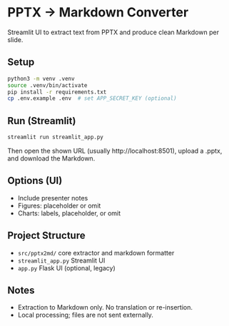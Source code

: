 # PPTX → Markdown Converter

Streamlit UI to extract text from PPTX and produce clean Markdown per slide.

## Setup

```bash
python3 -m venv .venv
source .venv/bin/activate
pip install -r requirements.txt
cp .env.example .env  # set APP_SECRET_KEY (optional)
```

## Run (Streamlit)

```bash
streamlit run streamlit_app.py
```

Then open the shown URL (usually http://localhost:8501), upload a .pptx, and download the Markdown.

## Options (UI)
- Include presenter notes
- Figures: placeholder or omit
- Charts: labels, placeholder, or omit

## Project Structure
- `src/pptx2md/` core extractor and markdown formatter
- `streamlit_app.py` Streamlit UI
- `app.py` Flask UI (optional, legacy)

## Notes
- Extraction to Markdown only. No translation or re-insertion.
- Local processing; files are not sent externally.
